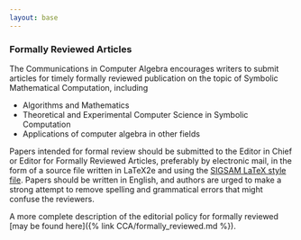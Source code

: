```yaml
---
layout: base
---
```


### Formally Reviewed Articles

The Communications in Computer Algebra
encourages writers to submit articles for timely
formally reviewed publication on the topic of
Symbolic Mathematical Computation, including

* Algorithms and Mathematics
* Theoretical and Experimental Computer Science in Symbolic Computation
* Applications of computer algebra in other fields

Papers intended for formal review should be submitted to the Editor in
Chief or Editor for Formally Reviewed Articles, preferably by electronic
mail, in the form of a source file written in LaTeX2e and using the [SIGSAM
LaTeX style file](https://www.sigsam.org/cca/sigsam.sty). Papers should be written in English, and authors are urged to
make a strong attempt to remove spelling and grammatical errors that might
confuse the reviewers.

A more complete description of the editorial policy for formally reviewed [may be found here]({% link CCA/formally_reviewed.md %}).